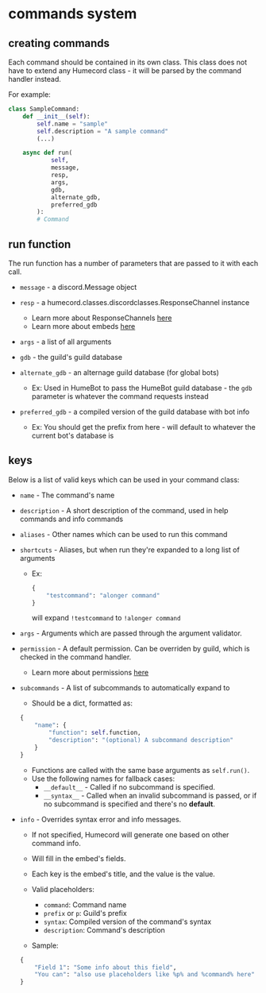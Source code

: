 # commands system
## creating commands

Each command should be contained in its own class.
This class does not have to extend any Humecord class - 
it will be parsed by the command handler instead.

For example:
```py
class SampleCommand:
    def __init__(self):
        self.name = "sample"
        self.description = "A sample command"
        (...)

    async def run(
            self,
            message,
            resp,
            args,
            gdb,
            alternate_gdb,
            preferred_gdb
        ):
        # Command
```

## run function

The run function has a number of parameters that
are passed to it with each call.

* `message` - a discord.Message object

* `resp` - a humecord.classes.discordclasses.ResponseChannel instance
    * Learn more about ResponseChannels [here](../classes/responsechannels.md)
    * Learn more about embeds [here](../utils/discordutils.md)

* `args` - a list of all arguments

* `gdb` - the guild's guild database

* `alternate_gdb` - an alternage guild database (for global bots)
    * Ex: Used in HumeBot to pass the HumeBot guild database - the `gdb` parameter is whatever the command requests instead

* `preferred_gdb` - a compiled version of the guild database with bot info
    * Ex: You should get the prefix from here - will default to whatever the current bot's database is

## keys

Below is a list of valid keys which can be used in your command class:

* `name` - The command's name

* `description` - A short description of the command, used in help commands and info commands

* `aliases` - Other names which can be used to run this command

* `shortcuts` - Aliases, but when run they're expanded to a long list of arguments
    * Ex: 
      ```py
      {
          "testcommand": "alonger command"
      }
      ```
      will expand `!testcommand` to `!alonger command`

* `args` - Arguments which are passed through the argument validator.

* `permission` - A default permission. Can be overriden by guild, which is checked in the command handler.
    * Learn more about permissions [here](../misc/permissions.md)

* `subcommands` - A list of subcommands to automatically expand to
    * Should be a dict, formatted as:
    ```py
    {
        "name": {
            "function": self.function,
            "description": "(optional) A subcommand description"
        }
    }
    ```
    * Functions are called with the same base arguments as `self.run()`.
    * Use the following names for fallback cases:
        * `__default__` - Called if no subcommand is specified.
        * `__syntax__` - Called when an invalid subcommand is passed, or if no subcommand is specified and there's no __default__.

* `info` - Overrides syntax error and info messages.
    * If not specified, Humecord will generate one based on other command info.

    * Will fill in the embed's fields.

    * Each key is the embed's title, and the value is the value.

    * Valid placeholders:
        * `command`: Command name
        * `prefix` or `p`: Guild's prefix
        * `syntax`: Compiled version of the command's syntax
        * `description`: Command's description

    * Sample:
    ```py
    {
        "Field 1": "Some info about this field",
        "You can": "also use placeholders like %p% and %command% here"
    }
